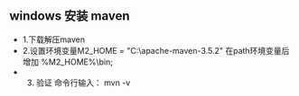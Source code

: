 ## windows 安装 maven

- 1.下载解压maven
- 2.设置环境变量M2_HOME = "C:\apache-maven-3.5.2"
     在path环境变量后增加  %M2_HOME%\bin;
- 3. 验证  命令行输入： mvn  -v